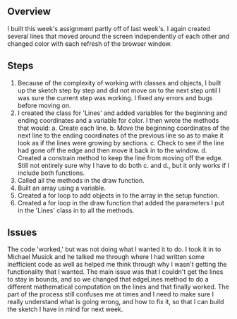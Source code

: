 ## Overview
I built this week's assignment partly off of last week's. I again created several lines that moved around the screen independently of each other and changed color with each refresh of the browser window.

## Steps
1. Because of the complexity of working with classes and objects, I built up the sketch step by step and did not move on to the next step until I was sure the current step was working. I fixed any errors and bugs before moving on.
2. I created the class for 'Lines' and added variables for the beginning and ending coordinates and a variable for color. I then wrote the methods that would:
    a. Create each line.
    b. Move the beginning coordinates of the next line to the ending coordinates of the previous line so as to make it look as if the lines were growing by sections.
    c. Check to see if the line had gone off the edge and then move it back in to the window.
    d. Created a constrain method to keep the line from moving off the edge. Still not entirely sure why I have to do both c. and d., but it only works if I include both functions.
3. Called all the methods in the draw function.
4. Built an array using a variable.
5. Created a for loop to add objects in to the array in the setup function.
6. Created a for loop in the draw function that added the parameters I put in the 'Lines' class in to all the methods.

## Issues

The code 'worked,' but was not doing what I wanted it to do. I took it in to Michael Musick and he talked me through where I had written some inefficient code as well as helped me think through why I wasn't getting the functionality that I wanted. The main issue was that I couldn't get the lines to stay in bounds, and so we changed that edgeLines method to do a different mathematical computation on the lines and that finally worked. The part of the process still confuses me at times and I need to make sure I really understand what is going wrong, and how to fix it, so that I can build the sketch I have in mind for next week.
